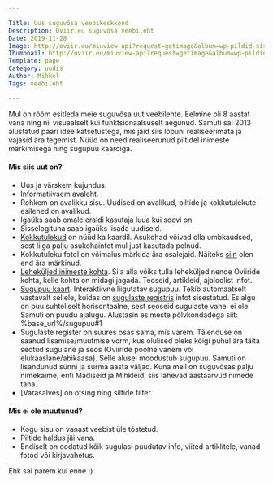 ```yaml
---

Title: Uus suguvõsa veebikeskkond
Description: Oviir.eu suguvõsa veebileht
Date: 2019-11-28
Image: http://oviir.eu/miuview-api?request=getimage&album=wp-pildid-sisusse&item=2019-11-26-uus-veeb.jpg&size=800&mode=longest
Thumbnail: http://oviir.eu/miuview-api?request=getimage&album=wp-pildid-sisusse&item=2019-11-26-uus-veeb.jpg&size=600&mode=square
Template: page
Category: uudis
Author: Mihkel
Tags: veebileht

---
```


Mul on rõõm esitleda meie suguvõsa uut veebilehte. Eelmine oli 8 aastat vana ning nii visuaalselt kui funktsionaalsuselt aegunud.
Samuti sai 2013 alustatud paari idee katsetustega, mis jäid siis lõpuni realiseerimata ja vajasid ära tegemist.
Nüüd on need realiseerunud piltidel inimeste märkimisega ning sugupuu kaardiga.

#### Mis siis uut on?

* Uus ja värskem kujundus.
* Informatiivsem avaleht.
* Rohkem on avalikku sisu. Uudised on avalikud, piltide ja kokkutulekute esilehed on avalikud.
* Igaüks saab omale eraldi kasutaja luua kui soovi on.
* Sisselogituna saab igaüks lisada uudiseid.
* [Kokkutulekud](%base_url%/kokkutulekud) on nüüd ka kaardil. Asukohad võivad olla umbkaudsed, sest liiga palju asukohainfot mul just kasutada polnud.
* Kokkutuleku fotol on võimalus märkida ära osalejaid. Näiteks [siin](%base_url%/kokkutulekud/2011) olen end ära märkinud.
* [Leheküljed inimeste kohta](%base_url%/oviirid). Siia alla võiks tulla leheküljed nende Oviiride kohta, kelle kohta on midagi jagada. Teoseid, artikleid, ajaloolist infot.
* [Sugupuu kaart](%base_url%/sugupuu). Interaktiivne liigutatav sugupuu. Tekib automaatselt vastavalt sellele, kuidas on [sugulaste registris](%base_url%/kontaktid) infot sisestatud. Esialgu on puu suhteliselt horisontaalne, sest seoseid sugulaste vahel ei ole. Samuti on puudu ajalugu. Alustasin esimeste põlvkondadega siit: %base_url%/sugupuu#1
* Sugulaste register on suures osas sama, mis varem. Täienduse on saanud lisamise/muutmise vorm, kus olulised oleks kõigi puhul ära täita seotud sugulane ja seos (Oviiride poolne vanem või elukaaslane/abikaasa). Selle alusel moodustub sugupuu. Samuti on lisandunud sünni ja surma aasta väljad. Kuna meil on suguvõsas palju nimekaime, eriti Madiseid ja Mihkleid, siis lähevad aastaarvud nimede taha.
* [Varasalves] on otsing ning siltide filter.

#### Mis ei ole muutunud?

* Kogu sisu on vanast veebist üle tõstetud.
* Piltide haldus jäi vana.
* Endiselt on oodatud kõik sugulasi puudutav info, viited artiklitele, vanad fotod või kirjavahetus.

Ehk sai parem kui enne :)
